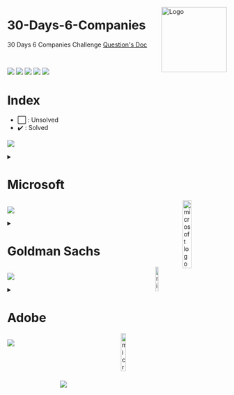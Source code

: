 <img src="https://i.imgur.com/eqrAtGM.png" align="right"
     alt="Logo" width="150" height="150">

# 30-Days-6-Companies
30 Days 6 Companies Challenge
[Question's Doc](https://bit.ly/30Days6CompanyWCE)

<br/>

![](https://img.shields.io/github/forks/Codechef-WCE-Chapter/30-Days-6-Companies.svg)
![](https://img.shields.io/github/stars/Codechef-WCE-Chapter/30-Days-6-Companies.svg)
![](https://img.shields.io/github/watchers/Codechef-WCE-Chapter/30-Days-6-Companies.svg)
![](https://img.shields.io/github/issues-pr/Codechef-WCE-Chapter/30-Days-6-Companies.svg)
![](https://img.shields.io/github/issues-pr-closed/Codechef-WCE-Chapter/30-Days-6-Companies.svg)

# Index
- ⬜ : Unsolved
- ✔️ : Solved

![](https://user-images.githubusercontent.com/73097560/115834477-dbab4500-a447-11eb-908a-139a6edaec5c.gif)

<details>
<summary> <h1> Microsoft </h1> <img src="https://www.freepnglogos.com/uploads/microsoft-logo-4.png" align="right" width="20%" alt="microsoft logo" /> </summary>

## `Day 01 - 05`

<details>
<summary> <h2> Day 1 </h2> </summary>

| Problem No. | Check | Problem | Solution  |
| :---: | :--------:  | :---------: | :---------: |
| 1   | ✔️ | [Evaluate Reverse Polish Notation](https://leetcode.com/problems/evaluate-reverse-polish-notation/) | [Solution](https://leetcode.com/playground/4XLytoSG) |
| 2   | ✔️ | [Combination Sum III](https://leetcode.com/problems/combination-sum-iii/description/) | [Solution](https://leetcode.com/playground/MZxoWTtb) |
| 3   | ✔️ | [Bulls and Cows](https://leetcode.com/problems/bulls-and-cows/) | [Solution](https://leetcode.com/playground/e4XJck6f) |

</details>


<details>
<summary> <h2> Day 2 </h2> </summary>

| Problem No. | Check | Problem | Solution  |
| :---: | :--------:  | :---------: | :---------: |
| 1   | ✔️ | [Rotate Function](https://leetcode.com/problems/rotate-function/) | [Solution](https://leetcode.com/playground/4WoDEsLb) |
| 2   | ✔️ | [Largest Divisible Subset](https://leetcode.com/problems/largest-divisible-subset/) | [Solution](https://leetcode.com/playground/7oWnPjbX) |
| 3   | ✔️ | [Perfect Rectangle](https://leetcode.com/problems/perfect-rectangle/) | [Solution](https://leetcode.com/playground/SPSWabSV) |

</details>

<details> <summary> <h2> Day 3 </h2> </summary>

| Problem No. | Check | Problem | Solution  |
| :---: | :--------:  | :---------: | :---------: |
| 1   | ✔️ | [Course Schedule](https://leetcode.com/problems/course-schedule/) | [Solution](https://leetcode.com/playground/PY2ha6gS) |
| 2   | ✔️ | [Most Profitable Path in a Tree](https://leetcode.com/problems/most-profitable-path-in-a-tree/) | [Solution](https://leetcode.com/playground/3GSWdZqx) |
| 3   | ✔️ | [Number of Pairs Satisfying Inequality](https://leetcode.com/problems/number-of-pairs-satisfying-inequality/) | [Solution](https://leetcode.com/playground/YdQKvRw3) |
    
</details>

<details> <summary> <h2> Day 4 </h2> </summary>

| Problem No. | Check | Problem | Solution  |
| :---: | :--------:  | :---------: | :---------: |
| 1   | ✔️ | [Shortest Unsorted Continuous Subarray](https://leetcode.com/problems/shortest-unsorted-continuous-subarray/) | [Solution](https://github.com/Codechef-WCE-Chapter/30-Days-6-Companies/blob/main/RAO.sh/Microsoft/Day%20IV/1%20Shortest%20Unsorted%20Continuous%20Subarray/ShortestUnsortedContinuousSubarray.cpp) |
| 2   | ✔️ | [Number Of Ways To Arrive At Destination](https://leetcode.com/problems/number-of-ways-to-arrive-at-destination/) | [Solution](https://github.com/Codechef-WCE-Chapter/30-Days-6-Companies/blob/main/Abhijit/Microsoft/Day%204/2%20Number%20of%20Ways%20to%20Arrive%20at%20Destination/Solution.java) |
| 3   | ✔️ | [Longest Happy Prefix]( https://leetcode.com/problems/longest-happy-prefix/) | [Solution](https://github.com/Codechef-WCE-Chapter/30-Days-6-Companies/blob/main/Abhijit/Microsoft/Day%204/3%20Longest%20Happy%20Prefix/Solution.java) |

</details>


<details> <summary> <h2> Day 5 </h2> </summary>

![Difficulty Tag](https://img.shields.io/static/v1?label=Difficulty&message=Easy&color=yellow&style=for-the-badge)
 
| Problem No. | Check | Problem | Solution  |
| :---: | :--------:  | :---------: | :---------: |
| 1   | ✔️ | [Airplane Seat Assignment Probability](https://leetcode.com/problems/airplane-seat-assignment-probability/) | [Solution]() |
| 2   | ✔️ | [Minimum Deletions to Make Array Divisible](https://leetcode.com/problems/minimum-deletions-to-make-array-divisible/) | [Solution]() |
| 3   | ✔️ | [Number of Substrings Containing All Three Characters](https://leetcode.com/problems/number-of-substrings-containing-all-three-characters/) | [Solution]() |

</details>

</details>

![](https://user-images.githubusercontent.com/73097560/115834477-dbab4500-a447-11eb-908a-139a6edaec5c.gif)

<details>
<summary> <h1> Goldman Sachs </h1> <img src="https://logos-world.net/wp-content/uploads/2020/10/Goldman-Sachs-Logo.png" align="right" width="12%" alt="microsoft logo" /> </summary>

## `Day 06 - 10`

<details> <summary> <h2> Day 6 </h2> </summary>

| Problem No. | Check | Problem | Solution  |
| :---: | :--------:  | :---------: | :---------: |
| 1   | ✔️ | [Max Points on a Line](https://leetcode.com/problems/max-points-on-a-line/description/) | [Solution]() |
| 2   | ✔️ | [Valid Square](https://leetcode.com/problems/valid-square/) | [Solution]() |
| 3   | ✔️ | [Factor Trailing Zeroes](https://leetcode.com/problems/factorial-trailing-zeroes/description/) | [Solution]() |

</details>

<details> <summary> <h2> Day 7 </h2> </summary>

| Problem No. | Check | Problem | Solution  |
| :---: | :--------:  | :---------: | :---------: |
| 1   | ✔️ | [Number Of Boomerangs](https://leetcode.com/problems/number-of-boomerangs/) | [Solution]() |
| 2   | ✔️ | [Split Array Into Consecutive Subsequence](https://leetcode.com/problems/split-array-into-consecutive-subsequences/) | [Solution]() |
| 3   | ✔️ | [Minimum Consecutive Cards To Pick Up](https://leetcode.com/problems/minimum-consecutive-cards-to-pick-up/) | [Solution]() |

</details>

<details> <summary> <h2> Day 8 </h2> </summary>

| Problem No. | Check | Problem | Solution  |
| :---: | :--------:  | :---------: | :---------: |
| 1   | ✔️ | [Count Good Triplets in an Array](https://leetcode.com/problems/count-good-triplets-in-an-array/) | [Solution]() |
| 2   | ✔️ | [Maximum Points in an Archery Competition](https://leetcode.com/problems/maximum-points-in-an-archery-competition/) | [Solution]() |
| 3   | ✔️ | [IPO](https://leetcode.com/problems/ipo/) | [Solution]() |

</details>

<details> <summary> <h2> Day 9 </h2> </summary>

| Problem No. | Check | Problem | Solution  |
| :---: | :--------:  | :---------: | :---------: |
| 1   | ✔️ | [Number of People Aware of a Secret](https://leetcode.com/problems/number-of-people-aware-of-a-secret/) | [Solution]() |
| 2   | ✔️ | [Invalid Transactions](https://leetcode.com/problems/invalid-transactions/) | [Solution]() |
| 3   | ✔️ | [All Elements in Two Binary Search Trees](https://leetcode.com/problems/all-elements-in-two-binary-search-trees/) | [Solution]() |

</details>

<details> <summary> <h2> Day 10 </h2> </summary>

| Problem No. | Check | Problem | Solution  |
| :---: | :--------:  | :---------: | :---------: |
| 1   | ⬜ | [Get Biggest Three Rhombus Sums in a Grid](https://leetcode.com/problems/get-biggest-three-rhombus-sums-in-a-grid/) | [Solution]() |
| 2   | ⬜ | [Count Nice Pairs in an Array](https://leetcode.com/problems/count-nice-pairs-in-an-array/) | [Solution]() |
| 3   | ⬜ | [Maximum Good People Based on Statements](https://leetcode.com/problems/maximum-good-people-based-on-statements/) | [Solution]() |

</details>

</details>

![](https://user-images.githubusercontent.com/73097560/115834477-dbab4500-a447-11eb-908a-139a6edaec5c.gif)

<details>
<summary> <h1> Adobe </h1> <img src="https://upload.wikimedia.org/wikipedia/commons/8/8d/Adobe_Corporate_Logo.png" align="right" width="15%" alt="microsoft logo" /> </summary>

## `Day 11 - 15`
 
<details> <summary> <h2> Day 11 </h2> </summary>

| Problem No. | Check | Problem | Solution  |
| :---: | :--------:  | :---------: | :---------: |
| 1   | ⬜ | [Fraction to Recurring Decimal](https://leetcode.com/problems/fraction-to-recurring-decimal/) | [Solution]() |
| 2   | ⬜ | [Increasing Triplet Subsequence](https://leetcode.com/problems/increasing-triplet-subsequence/) | [Solution]() |
| 3   | ⬜ | [K-th Smallest in Lexicographical Order](https://leetcode.com/problems/k-th-smallest-in-lexicographical-order/) | [Solution]() |

</details>

<details> <summary> <h2> Day 12 </h2> </summary>

| Problem No. | Check | Problem | Solution  |
| :---: | :--------:  | :---------: | :---------: |
| 1   | ⬜ | [Magical String](https://leetcode.com/problems/magical-string/) | [Solution]() |
| 2   | ⬜ | [Non-negative Integers without Consecutive Ones](https://leetcode.com/problems/non-negative-integers-without-consecutive-ones/) | [Solution]() |
| 3   | ⬜ | [Knight Probability in Chessboard](https://leetcode.com/problems/knight-probability-in-chessboard/) | [Solution]() |

</details>

<details> <summary> <h2> Day 13 </h2> </summary>

| Problem No. | Check | Problem | Solution  |
| :---: | :--------:  | :---------: | :---------: |
| 1   | ⬜ | [Number of Matching Subsequences](https://leetcode.com/problems/number-of-matching-subsequences/) | [Solution]() |
| 2   | ⬜ | [Minimum Genetic Mutation](https://leetcode.com/problems/minimum-genetic-mutation/) | [Solution]() |
| 3   | ⬜ | [Count Nodes Equal to Average of Subtree](https://leetcode.com/problems/count-nodes-equal-to-average-of-subtree/) | [Solution]() |

</details>

<details> <summary> <h2> Day 14 </h2> </summary>

| Problem No. | Check | Problem | Solution  |
| :---: | :--------:  | :---------: | :---------: |
| 1   | ⬜ | [Maximum Matrix Sum](https://leetcode.com/problems/maximum-matrix-sum/) | [Solution]() |
| 2   | ⬜ | [Stock Price Fluctuation](https://leetcode.com/problems/stock-price-fluctuation/) | [Solution]() |
| 3   | ⬜ | [Shortest Unsorted Continuous Subarray](https://leetcode.com/problems/shortest-unsorted-continuous-subarray/) | [Solution]() |

</details>

<details> <summary> <h2> Day 15 </h2> </summary>

| Problem No. | Check | Problem | Solution  |
| :---: | :--------:  | :---------: | :---------: |
| 1   | ⬜ | [Dungeon Game](https://leetcode.com/problems/dungeon-game/) | [Solution]() |
| 2   | ⬜ | [Number of people aware of a secret](https://leetcode.com/problems/number-of-people-aware-of-a-secret/) | [Solution]() |
| 3   | ⬜ | [Query Kth Smallest Trimmed Numbder](https://leetcode.com/problems/query-kth-smallest-trimmed-number/) | [Solution]() |

</details>

</details>

![](https://user-images.githubusercontent.com/73097560/115834477-dbab4500-a447-11eb-908a-139a6edaec5c.gif)



<!-- Don't code below this line -->
<br/>
<br/>
<br/>
<p align="center">
  <img src="http://ForTheBadge.com/images/badges/built-with-swag.svg">
</p>
